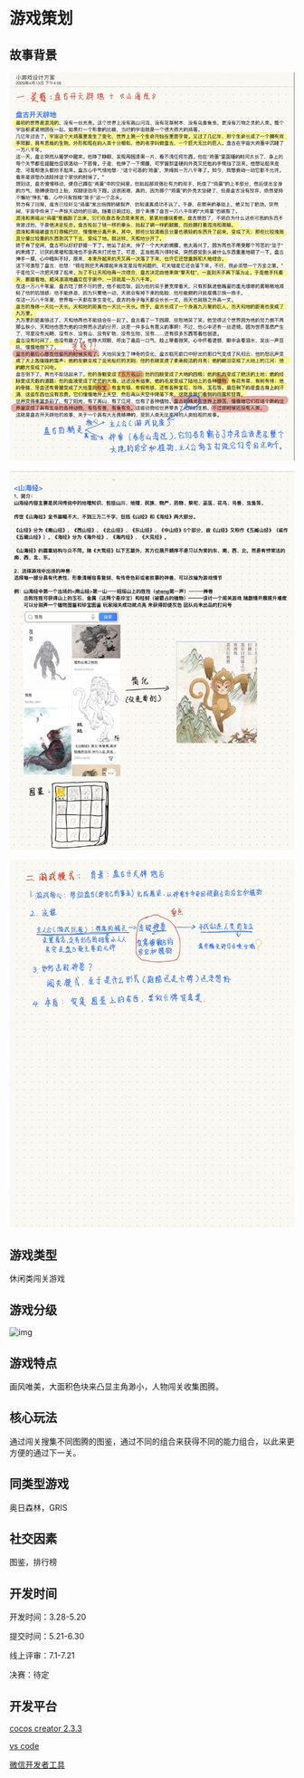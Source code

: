 # 游戏策划

## 故事背景

![image-20200413231128790](https://github.com/ZIJIN-Evan/ShiGuang_game/blob/master/story%20background1.jpg)

![image-20200413231145681](https://github.com/ZIJIN-Evan/ShiGuang_game/blob/master/story%20background2.jpg)

![image-20200413231110832](https://github.com/ZIJIN-Evan/ShiGuang_game/blob/master/story%20background3.jpg)

## 游戏类型

休闲类闯关游戏

## 游戏分级

![img](https://bkimg.cdn.bcebos.com/pic/63d0f703918fa0ec56a49e38249759ee3d6ddba0?x-bce-process=image/resize,m_lfit,w_220,h_220,limit_1)

## 游戏特点

画风唯美，大面积色块来凸显主角渺小，人物闯关收集图腾。

## 核心玩法

通过闯关搜集不同图腾的图鉴，通过不同的组合来获得不同的能力组合，以此来更方便的通过下一关。

## 同类型游戏

奥日森林，GRIS

## 社交因素

图鉴，排行榜

## 开发时间

开发时间：3.28-5.20

提交时间：5.21-6.30

线上评审：7.1-7.21

决赛：待定

## 开发平台

[cocos creator 2.3.3](https://www.cocos.com/creator)

[vs code](https://code.visualstudio.com/)

[微信开发者工具](https://developers.weixin.qq.com/miniprogram/dev/devtools/stable.html)

